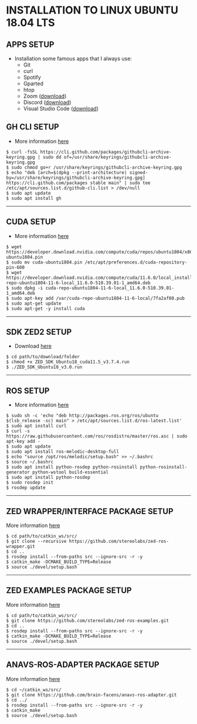 # **INSTALLATION TO LINUX UBUNTU 18.04 LTS**

## **APPS SETUP**
- Installation some famous apps that I always use:
    - Git
    - curl
    - Spotify
    - Gparted
    - htop
    - Zoom               ([download](https://zoom.us/download))
    - Discord            ([download](https://discord.com/download))
    - Visual Studio Code ([download](https://code.visualstudio.com/download))

## **GH CLI SETUP**
- More information [here](https://github.com/cli/cli)
```
$ curl -fsSL https://cli.github.com/packages/githubcli-archive-keyring.gpg | sudo dd of=/usr/share/keyrings/githubcli-archive-keyring.gpg
$ sudo chmod go+r /usr/share/keyrings/githubcli-archive-keyring.gpg
$ echo "deb [arch=$(dpkg --print-architecture) signed-by=/usr/share/keyrings/githubcli-archive-keyring.gpg] https://cli.github.com/packages stable main" | sudo tee /etc/apt/sources.list.d/github-cli.list > /dev/null
$ sudo apt update
$ sudo apt install gh
```
-------------------------------------
## **CUDA SETUP**
- More information [here](https://developer.nvidia.com/cuda-11-6-0-download-archive)
```
$ wget https://developer.download.nvidia.com/compute/cuda/repos/ubuntu1804/x86_64/cuda-ubuntu1804.pin
$ sudo mv cuda-ubuntu1804.pin /etc/apt/preferences.d/cuda-repository-pin-600
$ wget https://developer.download.nvidia.com/compute/cuda/11.6.0/local_installers/cuda-repo-ubuntu1804-11-6-local_11.6.0-510.39.01-1_amd64.deb
$ sudo dpkg -i cuda-repo-ubuntu1804-11-6-local_11.6.0-510.39.01-1_amd64.deb
$ sudo apt-key add /var/cuda-repo-ubuntu1804-11-6-local/7fa2af80.pub
$ sudo apt-get update
$ sudo apt-get -y install cuda
```
-------------------------------------
## **SDK ZED2 SETUP**
- Download [here](https://www.stereolabs.com/developers/release/)
```
$ cd path/to/download/folder
$ chmod +x ZED_SDK_Ubuntu18_cuda11.5_v3.7.4.run
$ ./ZED_SDK_Ubuntu18_v3.0.run
```
-------------------------------------
## **ROS SETUP**
- More information [here](https://wiki.ros.org/melodic/Installation)
```
$ sudo sh -c 'echo "deb http://packages.ros.org/ros/ubuntu $(lsb_release -sc) main" > /etc/apt/sources.list.d/ros-latest.list'
$ sudo apt install curl
$ curl -s https://raw.githubusercontent.com/ros/rosdistro/master/ros.asc | sudo apt-key add -
$ sudo apt update
$ sudo apt install ros-melodic-desktop-full
$ echo "source /opt/ros/melodic/setup.bash" >> ~/.bashrc
$ source ~/.bashrc
$ sudo apt install python-rosdep python-rosinstall python-rosinstall-generator python-wstool build-essential
$ sudo apt install python-rosdep
$ sudo rosdep init
$ rosdep update
```
-------------------------------------
## **ZED WRAPPER/INTERFACE PACKAGE SETUP**
More information [here](https://github.com/stereolabs/zed-ros-wrapper)
```
$ cd path/to/catkin_ws/src/
$ git clone --recursive https://github.com/stereolabs/zed-ros-wrapper.git
$ cd ..
$ rosdep install --from-paths src --ignore-src -r -y
$ catkin_make -DCMAKE_BUILD_TYPE=Release
$ source ./devel/setup.bash
```
-------------------------------------
## **ZED EXAMPLES PACKAGE SETUP**
More information [here](https://github.com/stereolabs/zed-ros-examples)
```
$ cd path/to/catkin_ws/src/
$ git clone https://github.com/stereolabs/zed-ros-examples.git
$ cd ..
$ rosdep install --from-paths src --ignore-src -r -y
$ catkin_make -DCMAKE_BUILD_TYPE=Release
$ source ./devel/setup.bash
```
-------------------------------------
## **ANAVS-ROS-ADAPTER PACKAGE SETUP**
More information [here](https://github.com/stereolabs/zed-ros-examples)
```
$ cd ~/catkin_ws/src/
$ git clone https://github.com/brain-facens/anavs-ros-adapter.git
$ cd ../
$ rosdep install --from-paths src --ignore-src -r -y
$ catkin_make
$ source ./devel/setup.bash
```
